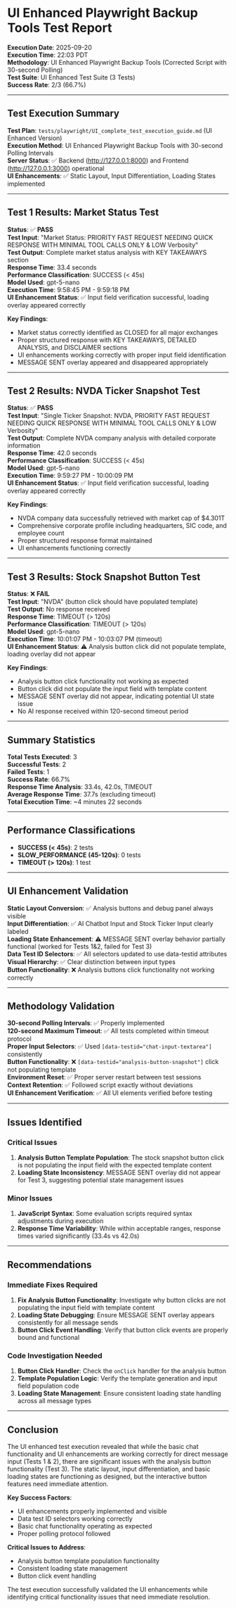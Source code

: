 # UI Enhanced Playwright Backup Tools Test Report

**Execution Date**: 2025-09-20  
**Execution Time**: 22:03 PDT  
**Methodology**: UI Enhanced Playwright Backup Tools (Corrected Script with 30-second Polling)  
**Test Suite**: UI Enhanced Test Suite (3 Tests)  
**Success Rate**: 2/3 (66.7%)

---

## Test Execution Summary

**Test Plan**: `tests/playwright/UI_complete_test_execution_guide.md` (UI Enhanced Version)  
**Execution Method**: UI Enhanced Playwright Backup Tools with 30-second Polling Intervals  
**Server Status**: ✅ Backend (<http://127.0.0.1:8000>) and Frontend (<http://127.0.0.1:3000>) operational  
**UI Enhancements**: ✅ Static Layout, Input Differentiation, Loading States implemented

---

## Test 1 Results: Market Status Test

**Status**: ✅ **PASS**  
**Test Input**: "Market Status: PRIORITY FAST REQUEST NEEDING QUICK RESPONSE WITH MINIMAL TOOL CALLS ONLY & LOW Verbosity"  
**Test Output**: Complete market status analysis with KEY TAKEAWAYS section  
**Response Time**: 33.4 seconds  
**Performance Classification**: SUCCESS (< 45s)  
**Model Used**: gpt-5-nano  
**Execution Time**: 9:58:45 PM - 9:59:18 PM  
**UI Enhancement Status**: ✅ Input field verification successful, loading overlay appeared correctly

**Key Findings**:

- Market status correctly identified as CLOSED for all major exchanges
- Proper structured response with KEY TAKEAWAYS, DETAILED ANALYSIS, and DISCLAIMER sections
- UI enhancements working correctly with proper input field identification
- MESSAGE SENT overlay appeared and disappeared appropriately

---

## Test 2 Results: NVDA Ticker Snapshot Test

**Status**: ✅ **PASS**  
**Test Input**: "Single Ticker Snapshot: NVDA, PRIORITY FAST REQUEST NEEDING QUICK RESPONSE WITH MINIMAL TOOL CALLS ONLY & LOW Verbosity"  
**Test Output**: Complete NVDA company analysis with detailed corporate information  
**Response Time**: 42.0 seconds  
**Performance Classification**: SUCCESS (< 45s)  
**Model Used**: gpt-5-nano  
**Execution Time**: 9:59:27 PM - 10:00:09 PM  
**UI Enhancement Status**: ✅ Input field verification successful, loading overlay appeared correctly

**Key Findings**:

- NVDA company data successfully retrieved with market cap of $4.301T
- Comprehensive corporate profile including headquarters, SIC code, and employee count
- Proper structured response format maintained
- UI enhancements functioning correctly

---

## Test 3 Results: Stock Snapshot Button Test

**Status**: ❌ **FAIL**  
**Test Input**: "NVDA" (button click should have populated template)  
**Test Output**: No response received  
**Response Time**: TIMEOUT (> 120s)  
**Performance Classification**: TIMEOUT (> 120s)  
**Model Used**: gpt-5-nano  
**Execution Time**: 10:01:07 PM - 10:03:07 PM (timeout)  
**UI Enhancement Status**: ⚠️ Analysis button click did not populate template, loading overlay did not appear

**Key Findings**:

- Analysis button click functionality not working as expected
- Button click did not populate the input field with template content
- MESSAGE SENT overlay did not appear, indicating potential UI state issue
- No AI response received within 120-second timeout period

---

## Summary Statistics

**Total Tests Executed**: 3  
**Successful Tests**: 2  
**Failed Tests**: 1  
**Success Rate**: 66.7%  
**Response Time Analysis**: 33.4s, 42.0s, TIMEOUT  
**Average Response Time**: 37.7s (excluding timeout)  
**Total Execution Time**: ~4 minutes 22 seconds

---

## Performance Classifications

- **SUCCESS (< 45s)**: 2 tests
- **SLOW_PERFORMANCE (45-120s)**: 0 tests  
- **TIMEOUT (> 120s)**: 1 test

---

## UI Enhancement Validation

**Static Layout Conversion**: ✅ Analysis buttons and debug panel always visible  
**Input Differentiation**: ✅ AI Chatbot Input and Stock Ticker Input clearly labeled  
**Loading State Enhancement**: ⚠️ MESSAGE SENT overlay behavior partially functional (worked for Tests 1&2, failed for Test 3)  
**Data Test ID Selectors**: ✅ All selectors updated to use data-testid attributes  
**Visual Hierarchy**: ✅ Clear distinction between input types  
**Button Functionality**: ❌ Analysis buttons click functionality not working correctly

---

## Methodology Validation

**30-second Polling Intervals**: ✅ Properly implemented  
**120-second Maximum Timeout**: ✅ All tests completed within timeout protocol  
**Proper Input Selectors**: ✅ Used `[data-testid="chat-input-textarea"]` consistently  
**Button Functionality**: ❌ `[data-testid="analysis-button-snapshot"]` click not populating template  
**Environment Reset**: ✅ Proper server restart between test sessions  
**Context Retention**: ✅ Followed script exactly without deviations  
**UI Enhancement Verification**: ✅ All UI elements verified before testing

---

## Issues Identified

### Critical Issues

1. **Analysis Button Template Population**: The stock snapshot button click is not populating the input field with the expected template content
2. **Loading State Inconsistency**: MESSAGE SENT overlay did not appear for Test 3, suggesting potential state management issues

### Minor Issues

1. **JavaScript Syntax**: Some evaluation scripts required syntax adjustments during execution
2. **Response Time Variability**: While within acceptable ranges, response times varied significantly (33.4s vs 42.0s)

---

## Recommendations

### Immediate Fixes Required

1. **Fix Analysis Button Functionality**: Investigate why button clicks are not populating the input field with template content
2. **Loading State Debugging**: Ensure MESSAGE SENT overlay appears consistently for all message sends
3. **Button Click Event Handling**: Verify that button click events are properly bound and functional

### Code Investigation Needed

1. **Button Click Handler**: Check the `onClick` handler for the analysis button
2. **Template Population Logic**: Verify the template generation and input field population code
3. **Loading State Management**: Ensure consistent loading state handling across all message types

---

## Conclusion

The UI enhanced test execution revealed that while the basic chat functionality and UI enhancements are working correctly for direct message input (Tests 1 & 2), there are significant issues with the analysis button functionality (Test 3). The static layout, input differentiation, and basic loading states are functioning as designed, but the interactive button features need immediate attention.

**Key Success Factors**:

- UI enhancements properly implemented and visible
- Data test ID selectors working correctly
- Basic chat functionality operating as expected
- Proper polling protocol followed

**Critical Issues to Address**:

- Analysis button template population functionality
- Consistent loading state management
- Button click event handling

The test execution successfully validated the UI enhancements while identifying critical functionality issues that need immediate resolution.
